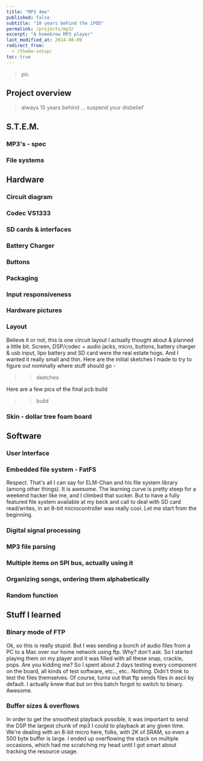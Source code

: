 ```yaml
---
title: "MP3 4me"
published: false
subtitle: "10 years behind the iPOD"
permalink: /projects/mp3/
excerpt: "A homebrew MP3 player"
last_modified_at: 2014-08-09
redirect_from:
  - /theme-setup/
toc: true
---
```

> pic

## Project overview
> always 15 years behind ... suspend your disbelief
## S.T.E.M.
### MP3's - spec
### File systems

## Hardware
### Circuit diagram
### Codec VS1333
### SD cards & interfaces
### Battery Charger
### Buttons
### Packaging
### Input responsiveness
### Hardware pictures
### Layout
Believe it or not, this is one circuit layout I actually thought about & planned a little bit. Screen, DSP/codec + audio jacks, micro, buttons, battery charger & usb input, lipo battery and SD card were the real estate hogs. And I wanted it really small and thin. Here are the initial sketches I made to try to figure out nominally where stuff should go -
>> sketches

Here are a few pics of the final pcb build
>> build
### Skin - dollar tree foam board




## Software
### User Interface
### Embedded file system - FatFS
Respect. That's all I can say for ELM-Chan and his file system library (among other things). It is awesome. The learning curve is pretty steep for a weekend hacker like me, and I climbed that sucker. But to have a fully featured file system available at my beck and call to deal with SD card read/writes, in an 8-bit microcontroller was really cool. Let me start from the beginning.



### Digital signal processing
### MP3 file parsing
### Multiple items on SPI bus, actually using it
### Organizing songs, ordering them alphabetically
### Random function

## Stuff I learned
### Binary mode of FTP
Ok, so this is really stupid. But I was sending a bunch of audio files from a PC to a Mac over our home network using ftp. Why? don't ask. So I started playing them on my player and it was filled with all these snap, crackle, pops. Are you kidding me? So I spent about 2 days testing every component on the board, all kinds of test software, etc.., etc.. Nothing. Didn't think to test the files themselves. Of course, turns out that ftp sends files in ascii by default. I actually knew that but on this batch forgot to switch to binary. Awesome.

### Buffer sizes & overflows
In order to get the smoothest playback possible, it was important to send the DSP the largest chunk of mp3 I could to playback at any given time. We're dealing with an 8-bit micro here, folks, with 2K of SRAM, so even a 500 byte buffer is large. I ended up overflowing the stack on multiple occasions, which had me scratching my head until I got smart about tracking the resource usage.

